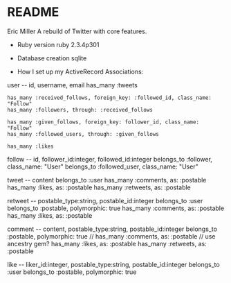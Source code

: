 # README
Eric Miller
A rebuild of Twitter with core features.

* Ruby version
    ruby 2.3.4p301
* Database creation
    sqlite

* How I set up my ActiveRecord Associations:

user -- id, username, email
    has_many :tweets

    has_many :received_follows, foreign_key: :followed_id, class_name: "Follow" 
    has_many :followers, through: :received_follows

    has_many :given_follows, foreign_key: follower_id, class_name: "Follow"
    has_many :followed_users, through: :given_follows

    has_many :likes
    
follow -- id, follower_id:integer, followed_id:integer
    belongs_to :follower, class_name: "User"
    belongs_to :followed_user, class_name: "User"



tweet -- content
    belongs_to :user
    has_many :comments, as: :postable
    has_many :likes, as: :postable
    has_many :retweets, as: :postable

retweet -- postable_type:string, postable_id:integer
    belongs_to :user
    belongs_to :postable, polymorphic: true
    has_many :comments, as: :postable
    has_many :likes, as: :postable

comment -- content, postable_type:string, postable_id:integer
    belongs_to :postable, polymorphic: true
//    has_many :comments, as: :postable // use ancestry gem?
    has_many :likes, as: :postable
    has_many :retweets, as: :postable

like -- liker_id:integer, postable_type:string, postable_id:integer
    belongs_to :user 
    belongs_to :postable, polymorphic: true